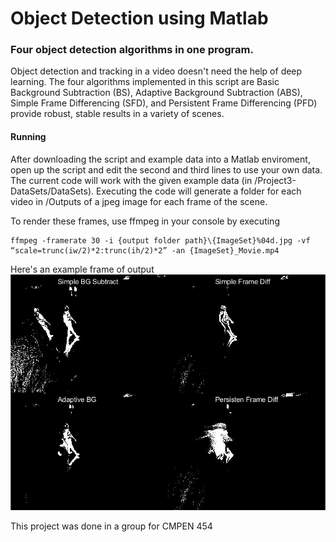# Object Detection using Matlab
### Four object detection algorithms in one program. 

Object detection and tracking in a video doesn't need the help of deep learning. The four algorithms implemented in this script are Basic Background Subtraction (BS), Adaptive Background Subtraction (ABS), Simple Frame Differencing (SFD), and Persistent Frame Differencing (PFD) provide robust, stable results in a variety of scenes. 

#### Running

After downloading the script and example data into a Matlab enviroment, open up the script and edit the second and third lines to use your own data. The current code will work with the given example data (in /Project3-DataSets/DataSets). Executing the code will generate a folder for each video in /Outputs of a jpeg image for each frame of the scene.  

To render these frames, use ffmpeg in your console by executing

```
ffmpeg -framerate 30 -i {output folder path}\{ImageSet}%04d.jpg -vf “scale=trunc(iw/2)*2:trunc(ih/2)*2” -an {ImageSet}_Movie.mp4
```

Here's an example frame of output
![alt text][examp]

This project was done in a group for CMPEN 454

[examp]: /example.jpg "Example Output"
